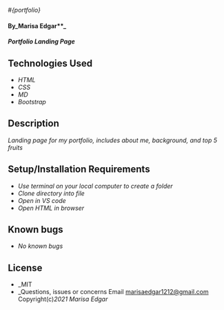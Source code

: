 #_{portfolio}_
#### By_Marisa Edgar**_

#### _Portfolio Landing Page_

## Technologies Used
* _HTML_
* _CSS_
* _MD_
* _Bootstrap_

## Description
_Landing page for my portfolio, includes about me, background, and top 5 fruits_

## Setup/Installation Requirements
* _Use terminal on your local computer to create a folder_
* _Clone directory into file_
* _Open in VS code_
* _Open HTML in browser_

## 

## Known bugs
* _No known bugs_

## License
* _MIT
* _Questions, issues or concerns Email marisaedgar1212@gmail.com
Copyright(c)_2021_ _Marisa Edgar_